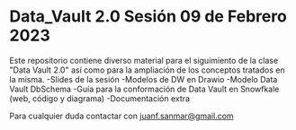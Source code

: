 # Data_Vault 2.0 Sesión 09 de Febrero 2023
Este repositorio contiene diverso material para el siguimiento de la clase "Data Vault 2.0" así como para la ampliación de los conceptos tratados en la misma. 
-Slides de la sesión
-Modelos de DW en Drawio
-Modelo Data Vault DbSchema
-Guía para la conformación de Data Vault en Snowfkale (web, código y diagrama)
-Documentación extra

Para cualquier duda contactar con juanf.sanmar@gmail.com
